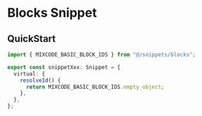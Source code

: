 # Blocks Snippet

## QuickStart

```ts
import { MIXCODE_BASIC_BLOCK_IDS } from "@/snippets/blocks";

export const snippetXxx: Snippet = {
  virtual: {
    resolveId() {
      return MIXCODE_BASIC_BLOCK_IDS.empty_object;
    },
  },
};
```
